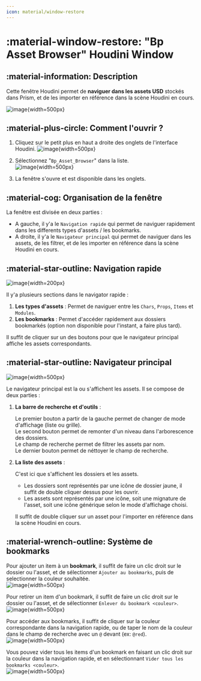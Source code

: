 ```yaml
---
icon: material/window-restore
---
```


# :material-window-restore: "Bp Asset Browser" Houdini Window

## :material-information: Description

Cette fenêtre Houdini permet de **naviguer dans les assets USD** stockés dans Prism, et de les importer en référence dans la scène Houdini en cours.<br>

![image](../assets/screen_outils_AssetBrowser/01.png){width=500px}

## :material-plus-circle: Comment l'ouvrir ?
1. Cliquez sur le petit plus en haut a droite des onglets de l'interface Houdini.
![image](../assets/screen_outils_AssetBrowser/02.png){width=500px}

2. Sélectionnez "`Bp_Asset_Browser`" dans la liste.<br>
![image](../assets/screen_outils_AssetBrowser/03.png){width=500px}

3. La fenêtre s'ouvre et est disponible dans les onglets.


## :material-cog: Organisation de la fenêtre

La fenêtre est divisée en deux parties :

- A gauche, il y'a le `Navigation rapide` qui permet de naviguer rapidement dans les differents types d'assets / les bookmarks.
- A droite, il y'a le `Navigateur principal` qui permet de naviguer dans les assets, de les filtrer, et de les importer en référence dans la scène Houdini en cours.


## :material-star-outline: Navigation rapide

![image](../assets/screen_outils_AssetBrowser/04.png){width=200px}

Il y'a plusieurs sections dans le navigator rapide :

1. **Les types d'assets** : Permet de naviguer entre les `Chars`, `Props`, `Items` et `Modules`.
2. **Les bookmarks** : Permet d'accéder rapidement aux dossiers bookmarkés (option non disponible pour l'instant, a faire plus tard).

Il suffit de cliquer sur un des boutons pour que le navigateur principal affiche les assets correspondants.

## :material-star-outline: Navigateur principal

![image](../assets/screen_outils_AssetBrowser/05.png){width=500px}

Le navigateur principal est la ou s'affichent les assets.
Il se compose de deux parties : 

1. **La barre de recherche et d'outils** : 

    Le premier bouton a partir de la gauche permet de changer de mode d'affichage (liste ou grille).<br>
    Le second bouton permet de remonter d'un niveau dans l'arborescence des dossiers.<br>
    Le champ de recherche permet de filtrer les assets par nom.<br>
    Le dernier bouton permet de néttoyer le champ de recherche.

2. **La liste des assets** :

    C'est ici que s'affichent les dossiers et les assets.<br>
    - Les dossiers sont représentés par une icône de dossier jaune, il suffit de double cliquer dessus pour les ouvrir.<br>
    - Les assets sont représentés par une icône, soit une mignature de l'asset, soit une icône générique selon le mode d'affichage choisi.<br>

    Il suffit de double cliquer sur un asset pour l'importer en référence dans la scène Houdini en cours.<br>


## :material-wrench-outline: Système de bookmarks

Pour ajouter un item à un **bookmark**, il suffit de faire un clic droit sur le dossier ou l'asset, et de sélectionner `Ajouter au bookmarks`, puis de selectionner la couleur souhaitée.<br>
![image](../assets/screen_outils_AssetBrowser/06.png){width=500px}

Pour retirer un item d'un bookmark, il suffit de faire un clic droit sur le dossier ou l'asset, et de sélectionner `Enlever du bookmark <couleur>`.<br>
![image](../assets/screen_outils_AssetBrowser/07.png){width=500px}

Pour accéder aux bookmarks, il suffit de cliquer sur la couleur correspondante dans la navigation rapide, ou de taper le nom de la couleur dans le champ de recherche avec un `@` devant (ex: `@red`).<br>
![image](../assets/screen_outils_AssetBrowser/08.png){width=500px}

Vous pouvez vider tous les items d'un bookmark en faisant un clic droit sur la couleur dans la navigation rapide, et en sélectionnant `Vider tous les bookmarks <couleur>`.<br>
![image](../assets/screen_outils_AssetBrowser/09.png){width=500px}